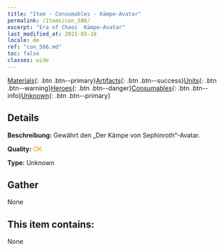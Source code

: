 ```yaml
---
title: "Item - Consumables - Kämpe-Avatar"
permalink: /Items/con_586/
excerpt: "Era of Chaos  Kämpe-Avatar"
last_modified_at: 2021-03-18
locale: de
ref: "con_586.md"
toc: false
classes: wide
---
```

 [Materials](/de/Items/){: .btn .btn--primary}[Artifacts](/de/Items/Artifacts/){: .btn .btn--success}[Units](/de/Items/Units/){: .btn .btn--warning}[Heroes](/de/Items/Heroes/){: .btn .btn--danger}[Consumables](/de/Items/Consumables/){: .btn .btn--info}[Unknown](/de/Items/Unknown/){: .btn .btn--primary}

## Details
 **Beschreibung:** Gewährt den „Der Kämpe von Sephinroth“-Avatar.

 **Quality:** <span style="color: #FF8C00">OK</span>

 **Type:** Unknown

## Gather

  None

## This item contains:

  None

